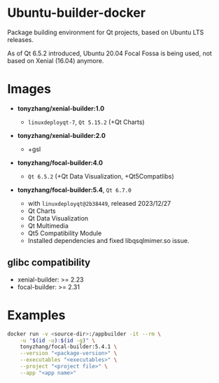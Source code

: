 # Ubuntu-builder-docker

Package building environment for Qt projects, based on Ubuntu LTS releases.

As of Qt 6.5.2 introduced, Ubuntu 20.04 Focal Fossa is being used, not based on Xenial (16.04) anymore.

# Images

* **tonyzhang/xenial-builder:1.0**
  * `linuxdeployqt-7`, `Qt 5.15.2` (+Qt Charts)

* **tonyzhang/xenial-builder:2.0**
  * +gsl
  
* **tonyzhang/focal-builder:4.0**
  * `Qt 6.5.2` (+Qt Data Visualization, +Qt5Compatlibs)

* **tonyzhang/focal-builder:5.4**, `Qt 6.7.0`
  - with `linuxdeployqt@2b38449`, released 2023/12/27
  - Qt Charts
  - Qt Data Visualization
  - Qt Multimedia
  - Qt5 Compatibility Module
  - Installed dependencies and fixed libqsqlmimer.so issue.

## glibc compatibility

* xenial-builder: >= 2.23
* focal-builder: >= 2.31


# Examples

```bash
docker run -v <source-dir>:/appbuilder -it --rm \
    -u "$(id -u):$(id -g)" \
    tonyzhang/focal-builder:5.4.1 \
    --version "<package-version>" \
    --executables "<executables>" \
    --project "<project file>" \
    --app "<app name>"
```
